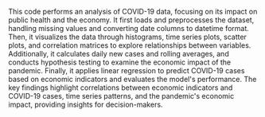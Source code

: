 This code performs an analysis of COVID-19 data, focusing on its impact on public health and the economy.
It first loads and preprocesses the dataset, handling missing values and converting date columns to datetime format. 
Then, it visualizes the data through histograms, time series plots, scatter plots, and correlation matrices to explore relationships between variables. 
Additionally, it calculates daily new cases and rolling averages, and conducts hypothesis testing to examine the economic impact of the pandemic. 
Finally, it applies linear regression to predict COVID-19 cases based on economic indicators and evaluates the model's performance. 
The key findings highlight correlations between economic indicators and COVID-19 cases, time series patterns, and the pandemic's economic impact, providing insights for decision-makers.
